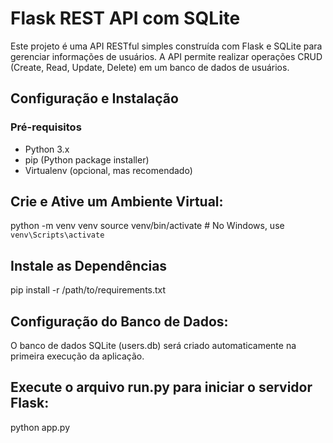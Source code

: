 # Flask REST API com SQLite

Este projeto é uma API RESTful simples construída com Flask e SQLite para gerenciar informações de usuários. A API permite realizar operações CRUD (Create, Read, Update, Delete) em um banco de dados de usuários.

## Configuração e Instalação

### Pré-requisitos

- Python 3.x
- pip (Python package installer)
- Virtualenv (opcional, mas recomendado)

## Crie e Ative um Ambiente Virtual:

python -m venv venv
source venv/bin/activate  # No Windows, use `venv\Scripts\activate`

## Instale as Dependências

pip install -r /path/to/requirements.txt

## Configuração do Banco de Dados:

O banco de dados SQLite (users.db) será criado automaticamente na primeira execução da aplicação.

## Execute o arquivo run.py para iniciar o servidor Flask:

python app.py

                                                                                                                                                                                 